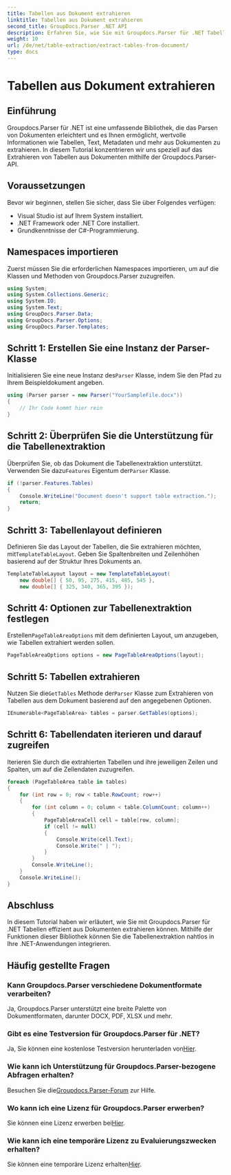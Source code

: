```yaml
---
title: Tabellen aus Dokument extrahieren
linktitle: Tabellen aus Dokument extrahieren
second_title: GroupDocs.Parser .NET API
description: Erfahren Sie, wie Sie mit Groupdocs.Parser für .NET Tabellen aus Dokumenten extrahieren. Folgen Sie den Anweisungen für eine detaillierte Anleitung zur Integration dieser Funktion.
weight: 10
url: /de/net/table-extraction/extract-tables-from-document/
type: docs
---
```

# Tabellen aus Dokument extrahieren

## Einführung
Groupdocs.Parser für .NET ist eine umfassende Bibliothek, die das Parsen von Dokumenten erleichtert und es Ihnen ermöglicht, wertvolle Informationen wie Tabellen, Text, Metadaten und mehr aus Dokumenten zu extrahieren. In diesem Tutorial konzentrieren wir uns speziell auf das Extrahieren von Tabellen aus Dokumenten mithilfe der Groupdocs.Parser-API.
## Voraussetzungen
Bevor wir beginnen, stellen Sie sicher, dass Sie über Folgendes verfügen:
- Visual Studio ist auf Ihrem System installiert.
- .NET Framework oder .NET Core installiert.
- Grundkenntnisse der C#-Programmierung.

## Namespaces importieren
Zuerst müssen Sie die erforderlichen Namespaces importieren, um auf die Klassen und Methoden von Groupdocs.Parser zuzugreifen.
```csharp
using System;
using System.Collections.Generic;
using System.IO;
using System.Text;
using GroupDocs.Parser.Data;
using GroupDocs.Parser.Options;
using GroupDocs.Parser.Templates;
```
## Schritt 1: Erstellen Sie eine Instanz der Parser-Klasse
 Initialisieren Sie eine neue Instanz des`Parser` Klasse, indem Sie den Pfad zu Ihrem Beispieldokument angeben.
```csharp
using (Parser parser = new Parser("YourSampleFile.docx"))
{
    // Ihr Code kommt hier rein
}
```
## Schritt 2: Überprüfen Sie die Unterstützung für die Tabellenextraktion
 Überprüfen Sie, ob das Dokument die Tabellenextraktion unterstützt. Verwenden Sie dazu`Features` Eigentum der`Parser` Klasse.
```csharp
if (!parser.Features.Tables)
{
    Console.WriteLine("Document doesn't support table extraction.");
    return;
}
```
## Schritt 3: Tabellenlayout definieren
Definieren Sie das Layout der Tabellen, die Sie extrahieren möchten, mit`TemplateTableLayout`. Geben Sie Spaltenbreiten und Zeilenhöhen basierend auf der Struktur Ihres Dokuments an.
```csharp
TemplateTableLayout layout = new TemplateTableLayout(
    new double[] { 50, 95, 275, 415, 485, 545 },
    new double[] { 325, 340, 365, 395 });
```
## Schritt 4: Optionen zur Tabellenextraktion festlegen
 Erstellen`PageTableAreaOptions` mit dem definierten Layout, um anzugeben, wie Tabellen extrahiert werden sollen.
```csharp
PageTableAreaOptions options = new PageTableAreaOptions(layout);
```
## Schritt 5: Tabellen extrahieren
 Nutzen Sie die`GetTables` Methode der`Parser` Klasse zum Extrahieren von Tabellen aus dem Dokument basierend auf den angegebenen Optionen.
```csharp
IEnumerable<PageTableArea> tables = parser.GetTables(options);
```
## Schritt 6: Tabellendaten iterieren und darauf zugreifen
Iterieren Sie durch die extrahierten Tabellen und ihre jeweiligen Zeilen und Spalten, um auf die Zellendaten zuzugreifen.
```csharp
foreach (PageTableArea table in tables)
{
    for (int row = 0; row < table.RowCount; row++)
    {
        for (int column = 0; column < table.ColumnCount; column++)
        {
            PageTableAreaCell cell = table[row, column];
            if (cell != null)
            {
                Console.Write(cell.Text);
                Console.Write(" | ");
            }
        }
        Console.WriteLine();
    }
    Console.WriteLine();
}
```
## Abschluss
In diesem Tutorial haben wir erläutert, wie Sie mit Groupdocs.Parser für .NET Tabellen effizient aus Dokumenten extrahieren können. Mithilfe der Funktionen dieser Bibliothek können Sie die Tabellenextraktion nahtlos in Ihre .NET-Anwendungen integrieren.

## Häufig gestellte Fragen
### Kann Groupdocs.Parser verschiedene Dokumentformate verarbeiten?
Ja, Groupdocs.Parser unterstützt eine breite Palette von Dokumentformaten, darunter DOCX, PDF, XLSX und mehr.
### Gibt es eine Testversion für Groupdocs.Parser für .NET?
 Ja, Sie können eine kostenlose Testversion herunterladen von[Hier](https://releases.groupdocs.com/).
### Wie kann ich Unterstützung für Groupdocs.Parser-bezogene Abfragen erhalten?
 Besuchen Sie die[Groupdocs.Parser-Forum](https://forum.groupdocs.com/c/parser/17) zur Hilfe.
### Wo kann ich eine Lizenz für Groupdocs.Parser erwerben?
 Sie können eine Lizenz erwerben bei[Hier](https://purchase.groupdocs.com/buy).
### Wie kann ich eine temporäre Lizenz zu Evaluierungszwecken erhalten?
 Sie können eine temporäre Lizenz erhalten[Hier](https://purchase.groupdocs.com/temporary-license/).